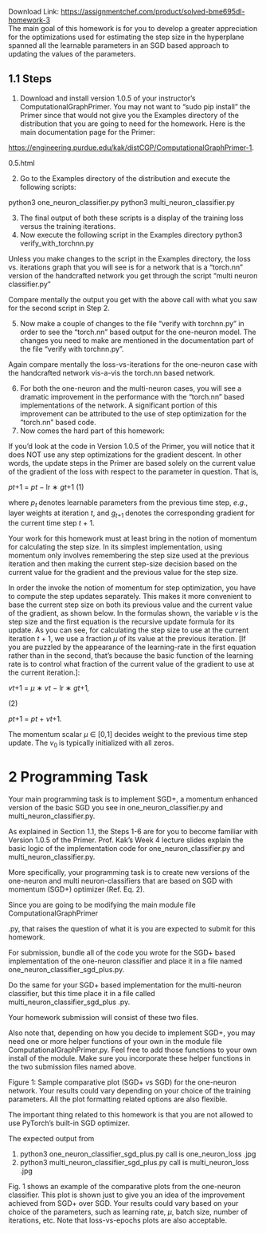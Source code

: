 Download Link: https://assignmentchef.com/product/solved-bme695dl-homework-3
<br>
The main goal of this homework is for you to develop a greater appreciation for the optimizations used for estimating the step size in the hyperplane spanned all the learnable parameters in an SGD based approach to updating the values of the parameters.

<h2>1.1           Steps</h2>

<ol>

 <li>Download and install version 1.0.5 of your instructor’s ComputationalGraphPrimer. You may not want to “sudo pip install” the Primer since that would not give you the Examples directory of the distribution that you are going to need for the homework. Here is the main documentation page for the Primer:</li>

</ol>

https://engineering.purdue.edu/kak/distCGP/ComputationalGraphPrimer-1.

0.5.html

<ol start="2">

 <li>Go to the Examples directory of the distribution and execute the following scripts:</li>

</ol>

python3 one_neuron_classifier.py python3 multi_neuron_classifier.py

<ol start="3">

 <li>The final output of both these scripts is a display of the training loss versus the training iterations.</li>

 <li>Now execute the following script in the Examples directory python3 verify_with_torchnn.py</li>

</ol>

Unless you make changes to the script in the Examples directory, the loss vs. iterations graph that you will see is for a network that is a “torch.nn” version of the handcrafted network you get through the script “multi neuron classifier.py”

Compare mentally the output you get with the above call with what you saw for the second script in Step 2.

<ol start="5">

 <li>Now make a couple of changes to the file “verify with torchnn.py” in order to see the “torch.nn” based output for the one-neuron model. The changes you need to make are mentioned in the documentation part of the file “verify with torchnn.py”.</li>

</ol>

Again compare mentally the loss-vs-iterations for the one-neuron case with the handcrafted network vis-a-vis the torch.nn based network.

<ol start="6">

 <li>For both the one-neuron and the multi-neuron cases, you will see a dramatic improvement in the performance with the “torch.nn” based implementations of the network. A significant portion of this improvement can be attributed to the use of step optimization for the “torch.nn” based code.</li>

 <li>Now comes the hard part of this homework:</li>

</ol>

If you’d look at the code in Version 1.0.5 of the Primer, you will notice that it does NOT use any step optimizations for the gradient descent. In other words, the update steps in the Primer are based solely on the current value of the gradient of the loss with respect to the parameter in question. That is,

<em>p</em><em>t</em>+1 = <em>p</em><em>t </em>− lr ∗ <em>g</em><em>t</em>+1                                                                                    (1)

where <em>p<sub>t </sub></em>denotes learnable parameters from the previous time step, <em>e</em>.<em>g</em>., layer weights at iteration <em>t</em>, and <em>g<sub>t</sub></em><sub>+1 </sub>denotes the corresponding gradient for the current time step <em>t </em>+ 1.

Your work for this homework must at least bring in the notion of momentum for calculating the step size. In its simplest implementation, using momentum only involves remembering the step size used at the previous iteration and then making the current step-size decision based on the current value for the gradient and the previous value for the step size.

In order the invoke the notion of momentum for step optimization, you have to compute the step updates separately. This makes it more convenient to base the current step size on both its previous value and the current value of the gradient, as shown below. In the formulas shown, the variable <em>v </em>is the step size and the first equation is the recursive update formula for its update. As you can see, for calculating the step size to use at the current iteration <em>t </em>+ 1, we use a fraction <em>µ </em>of its value at the previous iteration. [If you are puzzled by the appearance of the learning-rate in the first equation rather than in the second, that’s because the basic function of the learning rate is to control what fraction of the current value of the gradient to use at the current iteration.]:

<em>v</em><em>t</em>+1 = <em>µ </em>∗ <em>v</em><em>t </em>− lr ∗ <em>g</em><em>t</em>+1<em>,</em>

(2)

<em>p</em><em>t</em>+1 = <em>p</em><em>t </em>+ <em>v</em><em>t</em>+1<em>.</em>

The momentum scalar <em>µ </em>∈ [0<em>,</em>1] decides weight to the previous time step update. The <em>v</em><sub>0 </sub>is typically initialized with all zeros.

<h1>2             Programming Task</h1>

Your main programming task is to implement SGD+, a momentum enhanced version of the basic SGD you see in one_neuron_classifier.py and multi_neuron_classifier.py.

As explained in Section 1.1, the Steps 1-6 are for you to become familiar with Version 1.0.5 of the Primer. Prof. Kak’s Week 4 lecture slides explain the basic logic of the implementation code for one_neuron_classifier.py and multi_neuron_classifier.py.

More specifically, your programming task is to create new versions of the one-neuron and multi neuron-classifiers that are based on SGD with momentum (SGD+) optimizer (Ref. Eq. 2).

Since you are going to be modifying the main module file ComputationalGraphPrimer

.py, that raises the question of what it is you are expected to submit for this homework.

For submission, bundle all of the code you wrote for the SGD+ based implementation of the one-neuron classifier and place it in a file named one_neuron_classifier_sgd_plus.py.

Do the same for your SGD+ based implementation for the multi-neuron classifier, but this time place it in a file called multi_neuron_classifier_sgd_plus .py.

Your homework submission will consist of these two files.

Also note that, depending on how you decide to implement SGD+, you may need one or more helper functions of your own in the module file ComputationalGraphPrimer.py. Feel free to add those functions to your own install of the module. Make sure you incorporate these helper functions in the two submission files named above.

Figure 1: Sample comparative plot (SGD+ vs SGD) for the one-neuron network. Your results could vary depending on your choice of the training parameters. All the plot formatting related options are also flexible.

The important thing related to this homework is that you are not allowed to use PyTorch’s built-in SGD optimizer.

The expected output from

<ol>

 <li>python3 one_neuron_classifier_sgd_plus.py call is one_neuron_loss .jpg</li>

 <li>python3 multi_neuron_classifier_sgd_plus.py call is multi_neuron_loss .jpg</li>

</ol>

Fig. 1 shows an example of the comparative plots from the one-neuron classifier. This plot is shown just to give you an idea of the improvement achieved from SGD+ over SGD. Your results could vary based on your choice of the parameters, such as learning rate, <em>µ</em>, batch size, number of iterations, etc. Note that loss-vs-epochs plots are also acceptable.